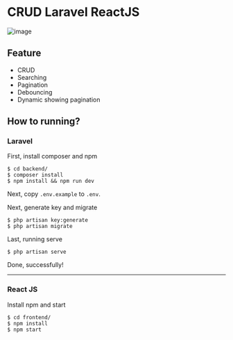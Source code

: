 # CRUD Laravel ReactJS

![image](https://user-images.githubusercontent.com/129714988/230552589-39f888e5-0ac0-4e06-9e85-b0f1a8921f10.png)

## Feature

- CRUD
- Searching
- Pagination
- Debouncing
- Dynamic showing pagination

## How to running?

### Laravel

First, install composer and npm

```
$ cd backend/
$ composer install
$ npm install && npm run dev
```

Next, copy `.env.example` to `.env`.

Next, generate key and migrate

```
$ php artisan key:generate
$ php artisan migrate
```

Last, running serve

```
$ php artisan serve
```

Done, successfully!

---

### React JS

Install npm and start

```
$ cd frontend/
$ npm install
$ npm start
```
